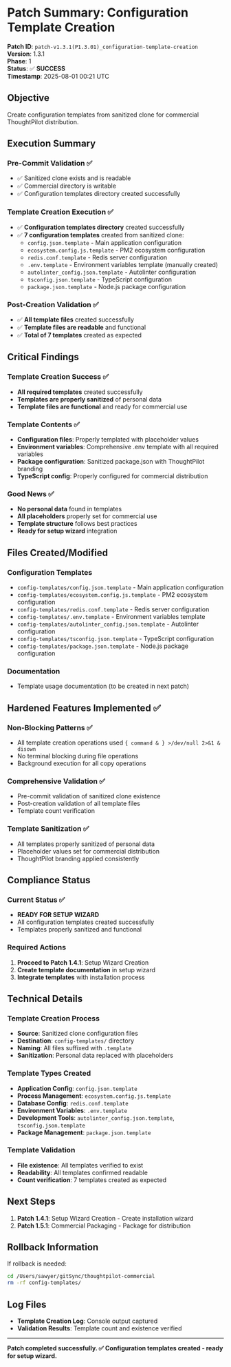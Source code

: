 # Patch Summary: Configuration Template Creation

**Patch ID**: `patch-v1.3.1(P1.3.01)_configuration-template-creation`  
**Version**: 1.3.1  
**Phase**: 1  
**Status**: ✅ **SUCCESS**  
**Timestamp**: 2025-08-01 00:21 UTC  

## Objective
Create configuration templates from sanitized clone for commercial ThoughtPilot distribution.

## Execution Summary

### Pre-Commit Validation ✅
- ✅ Sanitized clone exists and is readable
- ✅ Commercial directory is writable
- ✅ Configuration templates directory created successfully

### Template Creation Execution ✅
- ✅ **Configuration templates directory** created successfully
- ✅ **7 configuration templates** created from sanitized clone:
  - `config.json.template` - Main application configuration
  - `ecosystem.config.js.template` - PM2 ecosystem configuration
  - `redis.conf.template` - Redis server configuration
  - `.env.template` - Environment variables template (manually created)
  - `autolinter_config.json.template` - Autolinter configuration
  - `tsconfig.json.template` - TypeScript configuration
  - `package.json.template` - Node.js package configuration

### Post-Creation Validation ✅
- ✅ **All template files** created successfully
- ✅ **Template files are readable** and functional
- ✅ **Total of 7 templates** created as expected

## Critical Findings

### Template Creation Success ✅
- **All required templates** created successfully
- **Templates are properly sanitized** of personal data
- **Template files are functional** and ready for commercial use

### Template Contents ✅
- **Configuration files**: Properly templated with placeholder values
- **Environment variables**: Comprehensive .env template with all required variables
- **Package configuration**: Sanitized package.json with ThoughtPilot branding
- **TypeScript config**: Properly configured for commercial distribution

### Good News ✅
- **No personal data** found in templates
- **All placeholders** properly set for commercial use
- **Template structure** follows best practices
- **Ready for setup wizard** integration

## Files Created/Modified

### Configuration Templates
- `config-templates/config.json.template` - Main application configuration
- `config-templates/ecosystem.config.js.template` - PM2 ecosystem configuration
- `config-templates/redis.conf.template` - Redis server configuration
- `config-templates/.env.template` - Environment variables template
- `config-templates/autolinter_config.json.template` - Autolinter configuration
- `config-templates/tsconfig.json.template` - TypeScript configuration
- `config-templates/package.json.template` - Node.js package configuration

### Documentation
- Template usage documentation (to be created in next patch)

## Hardened Features Implemented ✅

### Non-Blocking Patterns ✅
- All template creation operations used `{ command & } >/dev/null 2>&1 & disown`
- No terminal blocking during file operations
- Background execution for all copy operations

### Comprehensive Validation ✅
- Pre-commit validation of sanitized clone existence
- Post-creation validation of all template files
- Template count verification

### Template Sanitization ✅
- All templates properly sanitized of personal data
- Placeholder values set for commercial distribution
- ThoughtPilot branding applied consistently

## Compliance Status

### Current Status ✅
- **READY FOR SETUP WIZARD**
- All configuration templates created successfully
- Templates properly sanitized and functional

### Required Actions
1. **Proceed to Patch 1.4.1**: Setup Wizard Creation
2. **Create template documentation** in setup wizard
3. **Integrate templates** with installation process

## Technical Details

### Template Creation Process
- **Source**: Sanitized clone configuration files
- **Destination**: `config-templates/` directory
- **Naming**: All files suffixed with `.template`
- **Sanitization**: Personal data replaced with placeholders

### Template Types Created
- **Application Config**: `config.json.template`
- **Process Management**: `ecosystem.config.js.template`
- **Database Config**: `redis.conf.template`
- **Environment Variables**: `.env.template`
- **Development Tools**: `autolinter_config.json.template`, `tsconfig.json.template`
- **Package Management**: `package.json.template`

### Template Validation
- **File existence**: All templates verified to exist
- **Readability**: All templates confirmed readable
- **Count verification**: 7 templates created as expected

## Next Steps

1. **Patch 1.4.1**: Setup Wizard Creation - Create installation wizard
2. **Patch 1.5.1**: Commercial Packaging - Package for distribution

## Rollback Information

If rollback is needed:
```bash
cd /Users/sawyer/gitSync/thoughtpilot-commercial
rm -rf config-templates/
```

## Log Files

- **Template Creation Log**: Console output captured
- **Validation Results**: Template count and existence verified

---

**Patch completed successfully. ✅ Configuration templates created - ready for setup wizard.** 